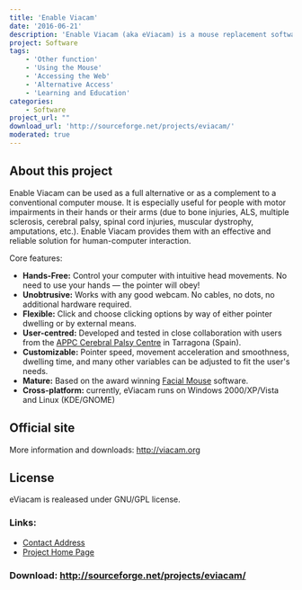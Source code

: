 ```yaml
---
title: 'Enable Viacam'
date: '2016-06-21'
description: 'Enable Viacam (aka eViacam) is a mouse replacement software that moves the pointer as you move your head. It works on standard PCs equipped with a web camera. No additional hardware is required. Runs over Windows and Linux and is released under GNU/GPL license.'
project: Software
tags:
    - 'Other function'
    - 'Using the Mouse'
    - 'Accessing the Web'
    - 'Alternative Access'
    - 'Learning and Education'
categories:
    - Software
project_url: ""
download_url: 'http://sourceforge.net/projects/eviacam/'
moderated: true
---
```

 About this project
-------------------

Enable Viacam can be used as a full alternative or as a complement to a conventional computer mouse. It is especially useful for people with motor impairments in their hands or their arms (due to bone injuries, ALS, multiple sclerosis, cerebral palsy, spinal cord injuries, muscular dystrophy, amputations, etc.). Enable Viacam provides them with an effective and reliable solution for human-computer interaction.

Core features:

- **Hands-Free:** Control your computer with intuitive head movements. No need to use your hands — the pointer will obey!
- **Unobtrusive:** Works with any good webcam. No cables, no dots, no additional hardware required.
- **Flexible:** Click and choose clicking options by way of either pointer dwelling or by external means.
- **User-centred:** Developed and tested in close collaboration with users from the <a _blank="" href="" target="">APPC Cerebral Palsy Centre</a> in Tarragona (Spain).
- **Customizable:** Pointer speed, movement acceleration and smoothness, dwelling time, and many other variables can be adjusted to fit the user's needs.
- **Mature:** Based on the award winning <a _blank="" href="" target="">Facial Mouse</a> software.
- **Cross-platform:** currently, eViacam runs on Windows 2000/XP/Vista and Linux (KDE/GNOME)
 
  
Official site
-------------

More information and downloads: <a _blank="" href="" target="">http://viacam.org</a>

License
-------

eViacam is realeased under GNU/GPL license.

### Links:
- <a href="mailto:cesar@crea-si.com">Contact Address</a>
- <a href="http://eviacam.sourceforge.net/">Project Home Page</a>

### Download: http://sourceforge.net/projects/eviacam/ 